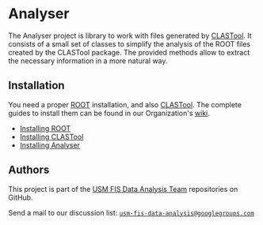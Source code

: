 # Analyser

The Analyser project is library to work with files generated by
[CLASTool][CLASTool]. It consists of a  small set of classes to simplify the
analysis of the ROOT files created by the CLASTool package. The provided
methods allow to extract the necessary information in a more natural way.


## Installation

You need a proper [ROOT][ROOT] installation, and also [CLASTool][CLASTool].
The complete guides to install them can be found in our Organization's
[wiki][wiki].

* [Installing ROOT][ir]
* [Installing CLASTool][ic]
* [Installing Analyser][ia]

## Authors

This project is part of the [USM FIS Data Analysis Team][organization]
repositories on GitHub.

Send a mail to our discussion list:
[`usm-fis-data-analysis@googlegroups.com`][mail]



[ROOT]: http://root.cern.ch/
[CLASTool]: http://usm-data-analysis.github.com/ClasTool
[wiki]: http://github.com/usm-data-analysis/usm-data-analysis.github.com/wiki
[organization]: http://usm-data-analysis.github.com/
[mail]: mailto:usm-fis-data-analysis@googlegroups.com

[ir]: http://github.com/usm-data-analysis/usm-data-analysis.github.com/wiki/Installing-ROOT
[ic]: http://github.com/usm-data-analysis/usm-data-analysis.github.com/wiki/Installing-ClasTool
[ia]: http://github.com/usm-data-analysis/usm-data-analysis.github.com/wiki/Installing-Analyser
